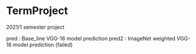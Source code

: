 # TermProject
2021/1 semester project


pred  : Base_line VGG-16 model prediction
pred2 : ImageNet weighted VGG-16 model prediction (failed) 

